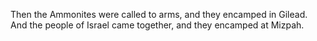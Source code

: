 Then the Ammonites were called to arms, and they encamped in Gilead. And the people of Israel came together, and they encamped at Mizpah.
